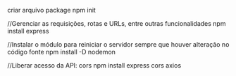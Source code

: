 criar arquivo package
npm init

//Gerenciar as requisições, rotas e URLs, entre outras funcionalidades
npm install express

//Instalar o módulo para reiniciar o servidor sempre que houver alteração no código fonte
npm install -D nodemon

//Liberar acesso da API: cors
npm install express cors axios